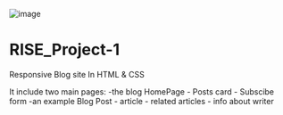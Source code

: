 ![image](https://user-images.githubusercontent.com/61493052/196038074-cc729ac5-78ae-4ebc-970a-1a4c179ca319.png)

# RISE_Project-1
 Responsive Blog site In HTML & CSS

 It include two main pages:
   -the blog HomePage
     - Posts card
     - Subscibe form
   -an example Blog Post
     - article 
     - related articles 
     - info about writer
